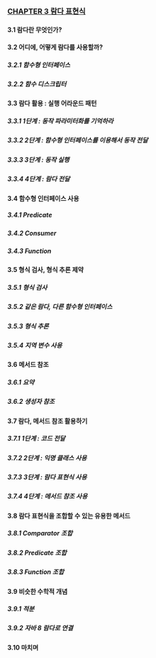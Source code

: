 ### [CHAPTER 3 람다 표현식](https://livebook.manning.com/book/modern-java-in-action/chapter-3/)

#### 3.1 람다란 무엇인가?
#### 3.2 어디에, 어떻게 람다를 사용할까?
##### 3.2.1 함수형 인터페이스
##### 3.2.2 함수 디스크립터
#### 3.3 람다 활용 : 실행 어라운드 패턴
##### 3.3.1 1단계 : 동작 파라미터화를 기억하라
##### 3.3.2 2단계 : 함수형 인터페이스를 이용해서 동작 전달
##### 3.3.3 3단계 : 동작 실행
##### 3.3.4 4단계 : 람다 전달
#### 3.4 함수형 인터페이스 사용
##### 3.4.1 Predicate
##### 3.4.2 Consumer
##### 3.4.3 Function
#### 3.5 형식 검사, 형식 추론 제약
##### 3.5.1 형식 검사
##### 3.5.2 같은 람다, 다른 함수형 인터페이스
##### 3.5.3 형식 추론
##### 3.5.4 지역 변수 사용
#### 3.6 메서드 참조
##### 3.6.1 요약
##### 3.6.2 생성자 참조
#### 3.7 람다, 메서드 참조 활용하기
##### 3.7.1 1단계 : 코드 전달
##### 3.7.2 2단계 : 익명 클래스 사용
##### 3.7.3 3단계 : 람다 표현식 사용
##### 3.7.4 4단계 : 메서드 참조 사용
#### 3.8 람다 표현식을 조합할 수 있는 유용한 메서드
##### 3.8.1 Comparator 조합
##### 3.8.2 Predicate 조합
##### 3.8.3 Function 조합
#### 3.9 비슷한 수학적 개념
##### 3.9.1 적분
##### 3.9.2 자바 8 람다로 연결
#### 3.10 마치며